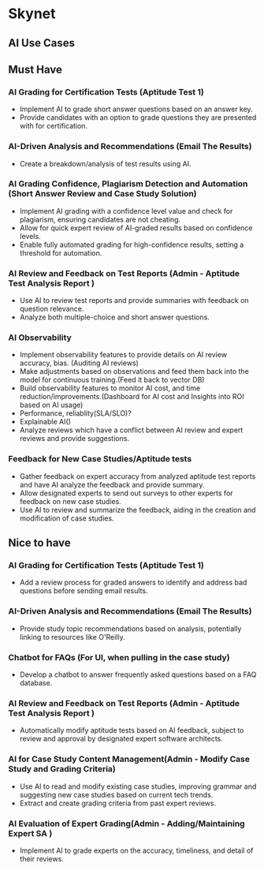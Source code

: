 # Skynet

## AI Use Cases

## Must Have

### AI Grading for Certification Tests (Aptitude Test 1)

- Implement AI to grade short answer questions based on an answer key.
- Provide candidates with an option to grade questions they are presented with for certification.


### AI-Driven Analysis and Recommendations (Email The Results)

- Create a breakdown/analysis of test results using AI.

### AI Grading Confidence, Plagiarism Detection and Automation (Short Answer Review and Case Study Solution)

- Implement AI grading with a confidence level value and check for plagiarism, ensuring candidates are not cheating.
- Allow for quick expert review of AI-graded results based on confidence levels.
- Enable fully automated grading for high-confidence results, setting a threshold for automation.

### AI Review and Feedback on Test Reports (Admin - Aptitude Test Analysis Report )

- Use AI to review test reports and provide summaries with feedback on question relevance.
- Analyze both multiple-choice and short answer questions.

### AI Observability

- Implement observability features to provide details on AI review accuracy, bias. (Auditing AI reviews)
- Make adjustments based on observations and feed them back into the model for continuous training.(Feed it back to vector DB)
- Build observability features to monitor AI cost, and time reduction/improvements.(Dashboard for AI cost and Insights into ROI based on AI usage)
- Performance, reliablity(SLA/SLO)?
- Explainable AI()
- Analyze reviews which have a conflict between AI review and expert reviews and provide suggestions.

### Feedback for New Case Studies/Aptitude tests

- Gather feedback on expert accuracy from analyzed aptitude test reports and have AI analyze the feedback and provide summary.
- Allow designated experts to send out surveys to other experts for feedback on new case studies.
- Use AI to review and summarize the feedback, aiding in the creation and modification of case studies.


## Nice to have  

### AI Grading for Certification Tests (Aptitude Test 1)

- Add a review process for graded answers to identify and address bad questions before sending email results.

### AI-Driven Analysis and Recommendations (Email The Results)

- Provide study topic recommendations based on analysis, potentially linking to resources like O'Reilly.

### Chatbot for FAQs (For UI, when pulling in the case study)

- Develop a chatbot to answer frequently asked questions based on a FAQ database.


### AI Review and Feedback on Test Reports (Admin - Aptitude Test Analysis Report )

- Automatically modify aptitude tests based on AI feedback, subject to review and approval by designated expert software architects.

### AI for Case Study Content Management(Admin - Modify Case Study and Grading Criteria)

- Use AI to read and modify existing case studies, improving grammar and suggesting new case studies based on current tech trends.
- Extract and create grading criteria from past expert reviews.

### AI Evaluation of Expert Grading(Admin - Adding/Maintaining Expert SA )

- Implement AI to grade experts on the accuracy, timeliness, and detail of their reviews.
